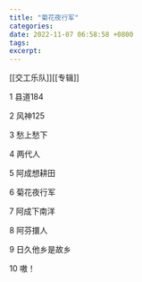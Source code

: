 ```yaml
---
title: "菊花夜行军"
categories: 
date: 2022-11-07 06:58:58 +0800
tags: 
excerpt: 
---
```


[[交工乐队]][[专辑]]


1 县道184

2 风神125

3 愁上愁下

4 两代人

5 阿成想耕田

6 菊花夜行军

7 阿成下南洋

8 阿芬擐人

9 日久他乡是故乡

10 嗷！



